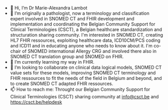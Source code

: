 - 👋 Hi, I’m Dr Marie-Alexandra Lambot
- 👀 I’m originally a pathologist, now a terminology and classification expert involved in SNOMED CT and FHIR development and implementation and coordinating the Belgian Community Support for Clinical Terminologies (CSCT), a Belgian healthcare standardization and structuration sharing community. I'm interested in SNOMED CT, creating HL7 FHIR ressources, exploiting healthcare data, ICD10CM/PCS coding and ICD11 and in educating anyone who needs to know about it. I'm co-chair of SNOMED international Allergy CRG and involved there also in SNOMED CT translation group and SNOMED on FHIR.
- 🌱 I’m currently learning my way in FHIR.
- 💞️ I’m looking to collaborate on clinical data logical models, SNOMED CT value sets for these models, improving SNOMED CT terminology and FHIR ressources to fit the needs of the field in Belgium and beyond, and to create SNOMED CT adapted FHIR ressources.
- 📫 How to reach me: Throught our Belgian Community Support for Clinical Terminologies (CSCT) sharing community at info@csct.be and https://csct.be/helpdesk

<!---
mlambot/mlambot is a ✨ special ✨ repository because its `README.md` (this file) appears on your GitHub profile.
You can click the Preview link to take a look at your changes.
--->
